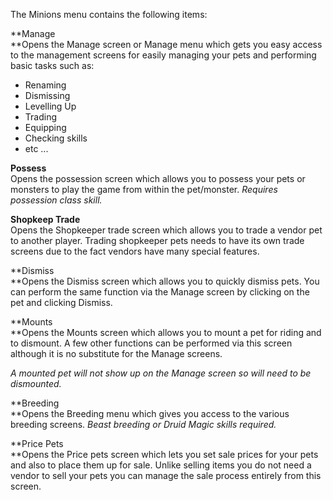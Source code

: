 The Minions menu contains the following items:

**Manage  
**Opens the Manage screen or Manage menu which gets you easy access to the management screens for easily managing your pets and performing basic tasks such as:

*   Renaming
*   Dismissing
*   Levelling Up
*   Trading
*   Equipping
*   Checking skills
*   etc ...

**Possess**  
Opens the possession screen which allows you to possess your pets or monsters to play the game from within the pet/monster. _Requires possession class skill._

**Shopkeep Trade**  
Opens the Shopkeeper trade screen which allows you to trade a vendor pet to another player. Trading shopkeeper pets needs to have its own trade screens due to the fact vendors have many special features.

**Dismiss  
**Opens the Dismiss screen which allows you to quickly dismiss pets. You can perform the same function via the Manage screen by clicking on the pet and clicking Dismiss.

**Mounts  
**Opens the Mounts screen which allows you to mount a pet for riding and to dismount. A few other functions can be performed via this screen although it is no substitute for the Manage screens.

_A mounted pet will not show up on the Manage screen so will need to be dismounted._

**Breeding  
**Opens the Breeding menu which gives you access to the various breeding screens. _Beast breeding or Druid Magic skills required._

**Price Pets  
**Opens the Price pets screen which lets you set sale prices for your pets and also to place them up for sale. Unlike selling items you do not need a vendor to sell your pets you can manage the sale process entirely from this screen.